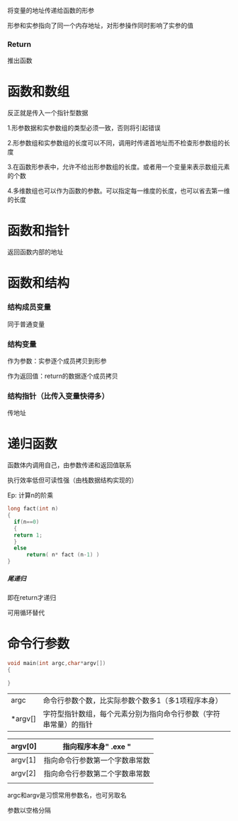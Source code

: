 将变量的地址传递给函数的形参

形参和实参指向了同一个内存地址，对形参操作同时影响了实参的值

### Return

推出函数

# 函数和数组

反正就是传入一个指针型数据

1.形参数据和实参数组的类型必须一致，否则将引起错误

2.形参数组和实参数组的长度可以不同，调用时传递首地址而不检查形参数组的长度

3.在函数形参表中，允许不给出形参数组的长度。或者用一个变量来表示数组元素的个数

4.多维数组也可以作为函数的参数。可以指定每一维度的长度，也可以省去第一维的长度

# 函数和指针

返回函数内部的地址

# 函数和结构

### 结构成员变量

同于普通变量

### 结构变量

作为参数：实参逐个成员拷贝到形参

作为返回值：return的数据逐个成员拷贝

### 结构指针（比传入变量快得多）

传地址

# 递归函数

函数体内调用自己，由参数传递和返回值联系

执行效率低但可读性强（由栈数据结构实现的）

Ep: 计算n的阶乘

```c
long fact(int n)
{
  if(n==0)
  {
  return 1;
  }
  else
      return( n* fact (n-1) )
}
```

##### 尾递归

即在return才递归

可用循环替代





# 命令行参数

```c
void main(int argc,char*argv[])
{
    
}
```

|         |                                                              |
| ------- | ------------------------------------------------------------ |
| argc    | 命令行参数个数，比实际参数个数多1（多1项程序本身）           |
| *argv[] | 字符型指针数组，每个元素分别为指向命令行参数（字符串常量）的指针 |

| argv[0] | 指向程序本身"        .exe "    |
| ------- | ------------------------------ |
| argv[1] | 指向命令行参数第一个字数串常数 |
| argv[2] | 指向命令行参数第二个字数串常数 |
|         |                                |

argc和argv是习惯常用参数名，也可另取名

参数以空格分隔
